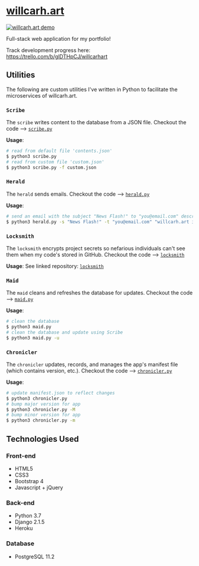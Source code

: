 # [willcarh.art](http://www.willcarh.art/)

[![willcarh.art demo](static/readme_demo.png)](http://www.willcarh.art/)

Full-stack web application for my portfolio!

Track development progress here: https://trello.com/b/glDTHpCJ/willcarhart

## Utilities
The following are custom utilities I've written in Python to facilitate the microservices of willcarh.art.

### `Scribe`
The `scribe` writes content to the database from a JSON file. Checkout the code --> [`scribe.py`](https://github.com/wcarhart/willcarh.art/blob/master/scribe.py)

**Usage**:
```bash
# read from default file 'contents.json'
$ python3 scribe.py
# read from custom file 'custom.json'
$ python3 scribe.py -f custom.json
```
### `Herald`
The `herald` sends emails. Checkout the code --> [`herald.py`](https://github.com/wcarhart/willcarh.art/blob/master/herald.py)

**Usage**:
```bash
# send an email with the subject "News Flash!" to "you@email.com" describing the news
$ python3 herald.py -s "News Flash!" -t "you@email.com" "willcarh.art is a sick website!"
```
### `Locksmith`
The `locksmith` encrypts project secrets so nefarious individuals can't see them when my code's stored in GitHub. Checkout the code --> [`locksmith`](https://github.com/wcarhart/locksmith)

**Usage**:
See linked repository: [`locksmith`](https://github.com/wcarhart/locksmith)
### `Maid`
The `maid` cleans and refreshes the database for updates. Checkout the code --> [`maid.py`](https://github.com/wcarhart/willcarh.art/blob/master/maid.py)

**Usage**:
```bash
# clean the database
$ python3 maid.py
# clean the database and update using Scribe
$ python3 maid.py -u
```
### `Chronicler`
The `chronicler` updates, records, and manages the app's manifest file (which contains version, etc.). Checkout the code --> [`chronicler.py`](https://github.com/wcarhart/willcarh.art/blob/master/chronicler.py)

**Usage**:
```bash
# update manifest.json to reflect changes
$ python3 chronicler.py
# bump major version for app
$ python3 chronicler.py -M
# bump minor version for app
$ python3 chronicler.py -m
```

## Technologies Used
### Front-end
 * HTML5
 * CSS3
 * Bootstrap 4
 * Javascript + jQuery
### Back-end
 * Python 3.7
 * Django 2.1.5
 * Heroku
### Database
 * PostgreSQL 11.2
